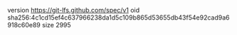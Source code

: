 version https://git-lfs.github.com/spec/v1
oid sha256:4c1cd15ef4c637966238da1d5c109b865d53655db43f54e92cad9a6918c60e89
size 2995
